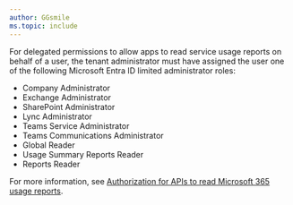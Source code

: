 ```yaml
---
author: GGsmile
ms.topic: include
---
```


For delegated permissions to allow apps to read service usage reports on behalf of a user, the tenant administrator must have assigned the user one of the following Microsoft Entra ID limited administrator roles:

- Company Administrator
- Exchange Administrator
- SharePoint Administrator
- Lync Administrator
- Teams Service Administrator
- Teams Communications Administrator
- Global Reader
- Usage Summary Reports Reader
- Reports Reader

For more information, see [Authorization for APIs to read Microsoft 365 usage reports](/graph/reportroot-authorization).
